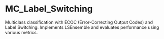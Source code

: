 # MC_Label_Switching
Multiclass classification with ECOC (Error-Correcting Output Codes) and Label Switching. Implements LSEnsemble and evaluates performance using various metrics.
